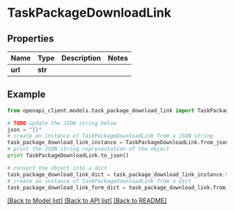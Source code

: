 # TaskPackageDownloadLink


## Properties
Name | Type | Description | Notes
------------ | ------------- | ------------- | -------------
**url** | **str** |  | 

## Example

```python
from openapi_client.models.task_package_download_link import TaskPackageDownloadLink

# TODO update the JSON string below
json = "{}"
# create an instance of TaskPackageDownloadLink from a JSON string
task_package_download_link_instance = TaskPackageDownloadLink.from_json(json)
# print the JSON string representation of the object
print TaskPackageDownloadLink.to_json()

# convert the object into a dict
task_package_download_link_dict = task_package_download_link_instance.to_dict()
# create an instance of TaskPackageDownloadLink from a dict
task_package_download_link_form_dict = task_package_download_link.from_dict(task_package_download_link_dict)
```
[[Back to Model list]](../README.md#documentation-for-models) [[Back to API list]](../README.md#documentation-for-api-endpoints) [[Back to README]](../README.md)


